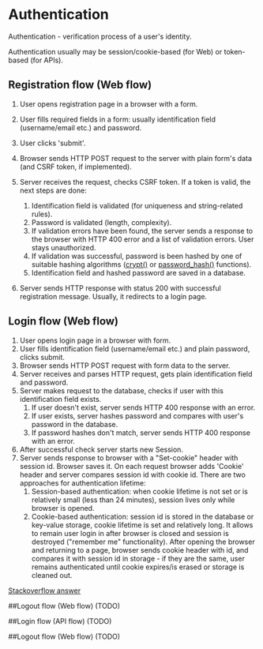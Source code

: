 # Authentication
Authentication - verification process of a user's identity.

Authentication usually may be session/cookie-based (for Web) or token-based (for APIs).

## Registration flow (Web flow)
1. User opens registration page in a browser with a form.
2. User fills required fields in a form: usually identification field (username/email etc.) and password.
3. User clicks 'submit'.
4. Browser sends HTTP POST request to the server with plain form's data (and CSRF token, if implemented).
5. Server receives the request, checks CSRF token. If a token is valid, the next steps are done:

   1. Identification field is validated (for uniqueness and string-related rules).
   2. Password is validated (length, complexity).
   3. If validation errors have been found, 
   the server sends a response to the browser with HTTP 400 error and a list of validation errors. 
   User stays unauthorized.
   4. If validation was successful, 
   password is been hashed by one of suitable hashing algorithms
    ([crypt()](https://www.php.net/manual/ru/function.crypt.php) 
    or [password_hash()](https://www.php.net/manual/ru/function.password-hash.php) functions).
   5. Identification field and hashed password are saved in a database.
6. Server sends HTTP response with status 200 with successful registration message. Usually, it redirects to a login page.

## Login flow (Web flow)
1. User opens login page in a browser with form.
2. User fills identification field (username/email etc.) and plain password, clicks submit.
3. Browser sends HTTP POST request with form data to the server.
4. Server receives and parses HTTP request, gets plain identification field and password.
5. Server makes request to the database, checks if user with this identification field exists.
    1. If user doesn't exist, server sends HTTP 400 response with an error.
    2. If user exists, server hashes password and compares with user's password in the database.
    3. If password hashes don't match, server sends HTTP 400 response with an error.
6. After successful check server starts new Session. 
7. Server sends response to browser with a "Set-cookie" header with session id. Browser saves it.
On each request browser adds 'Cookie' header and server compares session id with cookie id.
There are two approaches for authentication lifetime:
    1. Session-based authentication: when cookie lifetime is not set or is relatively small (less than 24 minutes), session lives only while browser is opened.
    2. Cookie-based authentication: session id is stored in the database or key-value storage, 
    cookie lifetime is set and relatively long. It allows to remain user login in after browser is closed 
    and session is destroyed ("remember me" functionality). After opening the browser and returning to a page,
    browser sends cookie header with id, and compares it with session id in storage - 
    if they are the same, user remains authenticated until cookie expires/is erased or storage is cleaned out.
  
[Stackoverflow answer](https://stackoverflow.com/a/9325698/5371978)

##Logout flow (Web flow)
(TODO)

##Login flow (API flow)
(TODO)

##Logout flow (Web flow)
(TODO)